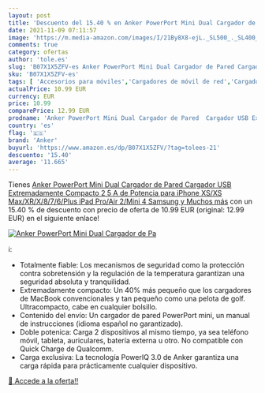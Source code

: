 ```yaml
---
layout: post
title: 'Descuento del 15.40 % en Anker PowerPort Mini Dual Cargador de Pa'
date: 2021-11-09 07:11:57
image: 'https://m.media-amazon.com/images/I/21By8X8-ejL._SL500_._SL400_.jpg'
comments: true
category: ofertas
author: 'tole.es'
slug: 'B07X1X5ZFV-es Anker PowerPort Mini Dual Cargador de Pared Cargador USB...'
sku: 'B07X1X5ZFV-es'
tags: [ 'Accesorios para móviles','Cargadores de móvil de red','Cargadores para móviles','Comunicación móvil y accesorios','Electrónica','anker','ipad','iphone', ]
actualPrice: 10.99 EUR
currency: EUR
price: 10.99
comparePrice: 12.99 EUR
prodname: 'Anker PowerPort Mini Dual Cargador de Pared  Cargador USB Extremadamente Compacto  2 5 A de Potencia para iPhone XS/XS Max/XR/X/8/7/6/Plus  iPad Pro/Air 2/Mini 4  Samsung  y Muchos más'
country: 'es'
flag: '🇪🇸'
brand: 'Anker'
buyurl: 'https://www.amazon.es/dp/B07X1X5ZFV/?tag=tolees-21'
descuento: '15.40'
average: '11.665'
---
```


Tienes [Anker PowerPort Mini Dual Cargador de Pared  Cargador USB Extremadamente Compacto  2 5 A de Potencia para iPhone XS/XS Max/XR/X/8/7/6/Plus  iPad Pro/Air 2/Mini 4  Samsung  y Muchos más](https://www.amazon.es/dp/B07X1X5ZFV/?tag=tolees-21) con un 15.40 % de descuento con precio de oferta de 10.99 EUR (original: 12.99 EUR) en el siguiente enlace!

[![Anker PowerPort Mini Dual Cargador de Pa](https://m.media-amazon.com/images/I/21By8X8-ejL._SL500_._SL400_.jpg)](https://www.amazon.es/dp/B07X1X5ZFV/?tag=tolees-21)

ℹ️:

- Totalmente fiable: Los mecanismos de seguridad como la protección contra sobretensión y la regulación de la temperatura garantizan una seguridad absoluta y tranquilidad.
- Extremadamente compacto: Un 40% más pequeño que los cargadores de MacBook convencionales y tan pequeño como una pelota de golf. Ultracompacto, cabe en cualquier bolsillo.
- Contenido del envío: Un cargador de pared PowerPort mini, un manual de instrucciones (idioma español no garantizado).
- Doble potenica: Carga 2 dispositivos al mismo tiempo, ya sea teléfono móvil, tableta, auriculares, batería externa u otro. No compatible con Quick Charge de Qualcomm.
- Carga exclusiva: La tecnología PowerIQ 3.0 de Anker garantiza una carga rápida para prácticamente cualquier dispositivo.

[🛒 Accede a la oferta!!](https://www.amazon.es/dp/B07X1X5ZFV/?tag=tolees-21)
